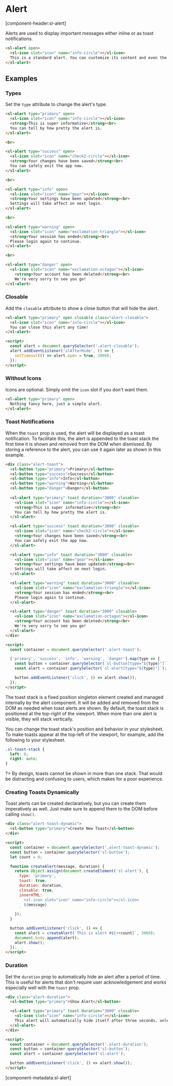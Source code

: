 # Alert

[component-header:sl-alert]

Alerts are used to display important messages either inline or as toast notifications.

```html preview
<sl-alert open>
  <sl-icon slot="icon" name="info-circle"></sl-icon>
  This is a standard alert. You can customize its content and even the icon.
</sl-alert>
```

## Examples

### Types

Set the `type` attribute to change the alert's type.

```html preview
<sl-alert type="primary" open>
  <sl-icon slot="icon" name="info-circle"></sl-icon>
  <strong>This is super informative</strong><br>
  You can tell by how pretty the alert is.
</sl-alert>

<br>

<sl-alert type="success" open>
  <sl-icon slot="icon" name="check2-circle"></sl-icon>
  <strong>Your changes have been saved</strong><br>
  You can safely exit the app now.
</sl-alert>

<br>

<sl-alert type="info" open>
  <sl-icon slot="icon" name="gear"></sl-icon>
  <strong>Your settings have been updated</strong><br>
  Settings will take affect on next login.
</sl-alert>

<br>

<sl-alert type="warning" open>
  <sl-icon slot="icon" name="exclamation-triangle"></sl-icon>
  <strong>Your session has ended</strong><br>
  Please login again to continue.
</sl-alert>

<br>

<sl-alert type="danger" open>
  <sl-icon slot="icon" name="exclamation-octagon"></sl-icon>
    <strong>Your account has been deleted</strong><br>
    We're very sorry to see you go!
</sl-alert>
```

### Closable

Add the `closable` attribute to show a close button that will hide the alert.

```html preview
<sl-alert type="primary" open closable class="alert-closable">
  <sl-icon slot="icon" name="info-circle"></sl-icon>
  You can close this alert any time!
</sl-alert>

<script>
  const alert = document.querySelector('.alert-closable');
  alert.addEventListener('slAfterHide', () => {
    setTimeout(() => alert.open = true, 2000);
  });
</script>
```

### Without Icons

Icons are optional. Simply omit the `icon` slot if you don't want them.

```html preview
<sl-alert type="primary" open>
  Nothing fancy here, just a simple alert.
</sl-alert>
```

### Toast Notifications

When the `toast` prop is used, the alert will be displayed as a toast notification. To facilitate this, the alert is appended to the toast stack the first time it is shown and removed from the DOM when dismissed. By storing a reference to the alert, you can use it again later as shown in this example.

```html preview
<div class="alert-toast">
  <sl-button type="primary">Primary</sl-button>
  <sl-button type="success">Success</sl-button>
  <sl-button type="info">Info</sl-button>
  <sl-button type="warning">Warning</sl-button>
  <sl-button type="danger">Danger</sl-button>
  
  <sl-alert type="primary" toast duration="3000" closable>
    <sl-icon slot="icon" name="info-circle"></sl-icon>
    <strong>This is super informative</strong><br>
    You can tell by how pretty the alert is.
  </sl-alert>

  <sl-alert type="success" toast duration="3000" closable>
    <sl-icon slot="icon" name="check2-circle"></sl-icon>
    <strong>Your changes have been saved</strong><br>
    You can safely exit the app now.
  </sl-alert>

  <sl-alert type="info" toast duration="3000" closable>
    <sl-icon slot="icon" name="gear"></sl-icon>
    <strong>Your settings have been updated</strong><br>
    Settings will take affect on next login.
  </sl-alert>

  <sl-alert type="warning" toast duration="3000" closable>
    <sl-icon slot="icon" name="exclamation-triangle"></sl-icon>
    <strong>Your session has ended</strong><br>
    Please login again to continue.
  </sl-alert>

  <sl-alert type="danger" toast duration="3000" closable>
    <sl-icon slot="icon" name="exclamation-octagon"></sl-icon>
    <strong>Your account has been deleted</strong><br>
    We're very sorry to see you go!
  </sl-alert>
</div>

<script>
  const container = document.querySelector('.alert-toast');

  ['primary', 'success', 'info', 'warning', 'danger'].map(type => {
    const button = container.querySelector(`sl-button[type="${type}"]`);
    const alert = container.querySelector(`sl-alert[type="${type}"]`);

    button.addEventListener('click', () => alert.show());
  });
</script>
```

The toast stack is a fixed position singleton element created and managed internally by the alert component. It will be added and removed from the DOM as needed when toast alerts are shown. By default, the toast stack is positioned at the top-right of the viewport. When more than one alert is visible, they will stack vertically.

You can change the toast stack's position and behavior in your stylesheet. To make toasts appear at the top-left of the viewport, for example, add the following to your stylesheet.

```css
.sl-toast-stack {
  left: 0;
  right: auto;
}
```

?> By design, toasts cannot be shown in more than one stack. That would be distracting and confusing to users, which makes for a poor experience.

### Creating Toasts Dynamically

Toast alerts can be created declaratively, but you can create them imperatively as well. Just make sure to append them to the DOM before calling `show()`.

```html preview
<div class="alert-toast-dynamic">
  <sl-button type="primary">Create New Toast</sl-button>
</div>

<script>
  const container = document.querySelector('.alert-toast-dynamic');
  const button = container.querySelector('sl-button');
  let count = 0;

  function createAlert(message, duration) {
    return Object.assign(document.createElement('sl-alert'), {
      type: 'primary',
      toast: true,
      duration: duration,
      closable: true,
      innerHTML: `
        <sl-icon slot="icon" name="info-circle"></sl-icon>
        ${message}
      `
    });
  }

  button.addEventListener('click', () => {
    const alert = createAlert(`This is alert #${++count}`, 3000);
    document.body.append(alert);
    alert.show();
  });
</script>
```

### Duration

Set the `duration` prop to automatically hide an alert after a period of time. This is useful for alerts that don't require user acknowledgement and works especially well with the `toast` prop.

```html preview
<div class="alert-duration">
  <sl-button type="primary">Show Alert</sl-button>

  <sl-alert type="primary" toast duration="3000" closable>
    <sl-icon slot="icon" name="info-circle"></sl-icon>
    This alert will automatically hide itself after three seconds, unless you interact with it.
  </sl-alert>
</div>

<script>
  const container = document.querySelector('.alert-duration');
  const button = container.querySelector('sl-button');
  const alert = container.querySelector('sl-alert');

  button.addEventListener('click', () => alert.show());
</script>
```

[component-metadata:sl-alert]
